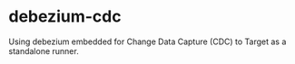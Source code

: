 # debezium-cdc
Using debezium embedded for Change Data Capture (CDC) to Target as a standalone runner.

